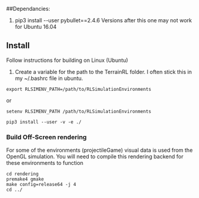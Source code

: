 

##Dependancies:

 1. pip3 install --user pybullet==2.4.6
Versions after this one may not work for Ubuntu 16.04

## Install

Follow instructions for building on Linux (Ubuntu)
 1.  Create a variable for the path to the TerrainRL folder. I often stick this in my ~/.bashrc file in ubuntu.
```
export RLSIMENV_PATH=/path/to/RLSimulationEnvironments
``` 
  or
```
setenv RLSIMENV_PATH /path/to/RLSimulationEnvironments
``` 
   
```
pip3 install --user -v -e ./
```

### Build Off-Screen rendering

For some of the environments (projectileGame) visual data is used from the OpenGL simulation.
You will need to compile this rendering backend for these environments to function 

```
cd rendering
premake4 gmake
make config=release64 -j 4
cd ../
```
